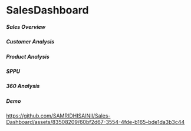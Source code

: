 # SalesDashboard

##### Sales Overview
##### Customer Analysis
##### Product Analysis
##### SPPU
##### 360 Analysis

##### Demo

https://github.com/SAMRIDHISAINII/Sales-Dashboard/assets/83508209/60bf2d67-3554-4fde-b165-bde1da3b3c44
